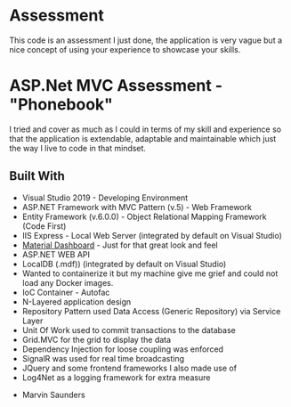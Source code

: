 # Assessment
This code is an assessment I just done, the application is very vague but a nice concept of using your experience to showcase your skills.

# ASP.Net MVC Assessment - "Phonebook"

I tried and cover as much as I could in terms of my skill and experience so that the application is extendable, adaptable and maintainable which 
just the way I live to code in that mindset.

## Built With

* Visual Studio 2019 - Developing Environment
* ASP.NET Framework with MVC Pattern (v.5) - Web Framework
* Entity Framework (v.6.0.0) - Object Relational Mapping Framework (Code First)
* IIS Express - Local Web Server (integrated by default on Visual Studio)
* [Material Dashboard](https://www.creative-tim.com/product/material-dashboard) - Just for that great look and feel
* ASP.NET WEB API
* LocalDB (.mdf)) (integrated by default on Visual Studio)
* Wanted to containerize it but my machine give me grief and could not load any Docker images.
* IoC Container - Autofac
* N-Layered application design
* Repository Pattern used Data Access (Generic Repository) via Service Layer
* Unit Of Work used to commit transactions to the database
* Grid.MVC for the grid to display the data
* Dependency Injection for loose coupling was enforced
* SignalR was used for real time broadcasting
* JQuery and some frontend frameworks I also made use of
* Log4Net as a logging framework for extra measure


- Marvin Saunders
